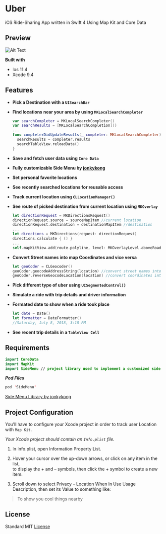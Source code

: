 # Uber
iOS Ride-Sharing App written in Swift 4 Using Map Kit and Core Data 

## Preview
![Alt Text](https://media.giphy.com/media/SHdVSifyFVHGQalgLE/giphy.gif)

**Built with**
- Ios 11.4
- Xcode 9.4 

## Features
- **Pick a Destination with a ```UISearchBar```**
- **Find locations near your area by using ```MKLocalSearchCompleter```**
  ```swift
  var searchCompleter = MKLocalSearchCompleter()
  var searchResults = [MKLocalSearchCompletion]()
  ...
  func completerDidUpdateResults(_ completer: MKLocalSearchCompleter) {
    searchResults = completer.results
    searchTableView.reloadData()
  }
  ```
  
- **Save and fetch user data using ```Core Data```**
- **Fully customizable Side Menu by [jonkykong](https://github.com/jonkykong/SideMenu)**
- **Set personal favorite locations**
- **See recently searched locations for reusable access**
- **Track current location using ```CLLocationManager()```**
- **See route of picked destination from current location using ```MKOverlay```**
  ```swift
  let directionRequest = MKDirectionsRequest()
  directionRequest.source = sourceMapItem //current location
  directionRequest.destination = destinationMapItem //destination
  ...
  let directions = MKDirections(request: directionRequest)
  directions.calculate { () }
  ...
  self.mapKitView.add(route.polyline, level: MKOverlayLevel.aboveRoads)
  ```
- **Convert Street names into map Coordinates and vice versa**
  ```swift
  let geoCoder = CLGeocoder()
  geoCoder.geocodeAddressString(location) //convert street names into coordinates
  geoCoder.reverseGeocodeLocation(location) //convert coordinates into street names
  ```
- **Pick different type of uber using ```UISegmentedControl()```**
- **Simulate a ride with trip details and driver information**
- **Formated date to show when a ride took place**
  ```swift
  let date = Date()
  let formatter = DateFormatter()
  //Saturday, July 8, 2018, 3:18 PM
  ```
- **See recent trip details in a ```TableView Cell```**

## Requirements
```swift
import CoreData
import MapKit
import SideMenu // project library used to implement a customized side menu
```

**_Pod Files_**
```swift
pod 'SideMenu' 
```
[Side Menu Library by jonkykong](https://github.com/jonkykong/SideMenu)

## Project Configuration
You'll have to configure your Xcode project in order to track user Location with ```Map Kit```.

_Your Xcode project should contain an ```Info.plist``` file._

1. In Info.plist, open Information Property List. 

2. Hover your cursor over the up-down arrows, or click on any item in the list,   
to display the + and – symbols, then click the + symbol to create a new item. 

3. Scroll down to select Privacy – Location When In Use Usage Description, then set its Value to something like: 
> To show you cool things nearby

## License
Standard MIT [License](https://github.com/johnnyperdomo/Uber/blob/master/LICENSE)
